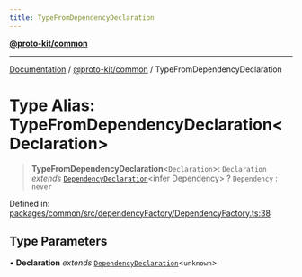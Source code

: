 ```yaml
---
title: TypeFromDependencyDeclaration
---
```


[**@proto-kit/common**](../README.md)

***

[Documentation](../../../README.md) / [@proto-kit/common](../README.md) / TypeFromDependencyDeclaration

# Type Alias: TypeFromDependencyDeclaration\<Declaration\>

> **TypeFromDependencyDeclaration**\<`Declaration`\>: `Declaration` *extends* [`DependencyDeclaration`](DependencyDeclaration.md)\<infer Dependency\> ? `Dependency` : `never`

Defined in: [packages/common/src/dependencyFactory/DependencyFactory.ts:38](https://github.com/proto-kit/framework/blob/4d6b3b6da51b3edee0fbf25ce72c1f59ec61e891/packages/common/src/dependencyFactory/DependencyFactory.ts#L38)

## Type Parameters

• **Declaration** *extends* [`DependencyDeclaration`](DependencyDeclaration.md)\<`unknown`\>
